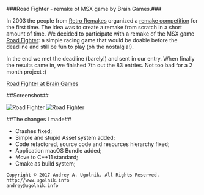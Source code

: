 ###Road Fighter - remake of MSX game by Brain Games.###

In 2003 the people from [Retro Remakes](http://www.remakes.org/) organized a [remake competition](http://www.retroremakes.com/comp2003/results.php)
for the first time. The idea was to create a remake from scratch in a short amount of time.
We decided to participate with a remake of the MSX game [Road Fighter](http://www.generation-msx.nl/msxdb/softwareinfo/684):
a simple racing game that would be doable before the deadline and still be fun to play (oh the nostalgia!).

In the end we met the deadline (barely!) and sent in our entry. When finally the results came in, we
finished 7th out the 83 entries. Not too bad for a 2 month project :)

[Road Fighter at Brain Games](http://www.braingames.getput.com/roadf/)

##Screenshot##

![Road Fighter](https://bitbucket.org/andreyu/road-fighter/downloads/road-fighter_0.jpg)
![Road Fighter](https://bitbucket.org/andreyu/road-fighter/downloads/road-fighter_1.jpg)

##The changes I made##

* Crashes fixed;
* Simple and stupid Asset system added;
* Code refactored, source code and resources hierarchy fixed;
* Application macOS Bundle added;
* Move to C++11 standard;
* Cmake as build system;

```
Copyright © 2017 Andrey A. Ugolnik. All Rights Reserved.
http://www.ugolnik.info
andrey@ugolnik.info
```
